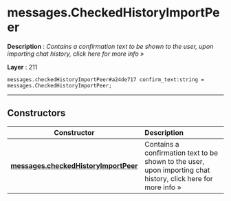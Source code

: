 # messages.CheckedHistoryImportPeer

**Description** : *Contains a confirmation text to be shown to the user, upon importing chat history, click here for more info »*

**Layer** : 211

```tl
messages.checkedHistoryImportPeer#a24de717 confirm_text:string = messages.CheckedHistoryImportPeer;
```

---

## Constructors

| Constructor | Description |
| :---: | :--- |
| [**messages.checkedHistoryImportPeer**](constructor/messages.checkedHistoryImportPeer) | Contains a confirmation text to be shown to the user, upon importing chat history, click here for more info » |